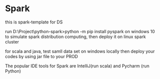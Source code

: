 # Spark
this is spark-template for DS

run D:\Project\python-spark>python -m pip install pyspark on windows 10 to simulate spark distribution computing, then deploy it on linux spark cluster

for scala and java, test samll data set on windows locally then deploy your codes by using jar file to your PROD

The popular IDE tools for Spark are IntelliJ(run scala) and Pycharm (run Python)


